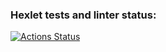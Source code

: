 ### Hexlet tests and linter status:
[![Actions Status](https://github.com/j0hnnyweb/layout-designer-bootstrap-project-59/actions/workflows/hexlet-check.yml/badge.svg)](https://github.com/j0hnnyweb/layout-designer-bootstrap-project-59/actions)